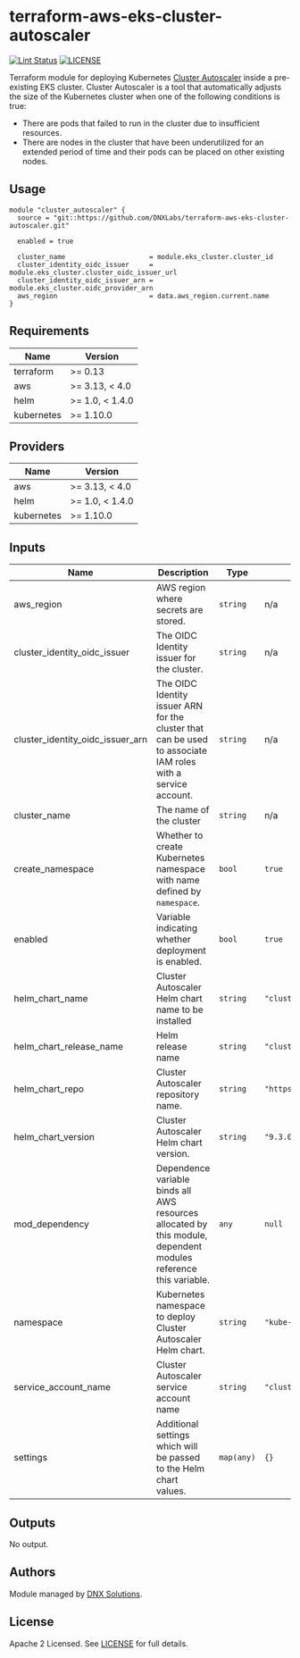 # terraform-aws-eks-cluster-autoscaler

[![Lint Status](https://github.com/DNXLabs/terraform-aws-eks-cluster-autoscaler/workflows/Lint/badge.svg)](https://github.com/DNXLabs/terraform-aws-eks-cluster-autoscaler/actions)
[![LICENSE](https://img.shields.io/github/license/DNXLabs/terraform-aws-eks-cluster-autoscaler)](https://github.com/DNXLabs/terraform-aws-eks-cluster-autoscaler/blob/master/LICENSE)


Terraform module for deploying Kubernetes [Cluster Autoscaler](https://github.com/kubernetes/autoscaler/tree/master/cluster-autoscaler) inside a pre-existing EKS cluster. Cluster Autoscaler is a tool that automatically adjusts the size of the Kubernetes cluster when one of the following conditions is true:

- There are pods that failed to run in the cluster due to insufficient resources.
- There are nodes in the cluster that have been underutilized for an extended period of time and their pods can be placed on other existing nodes.

## Usage

```
module "cluster_autoscaler" {
  source = "git::https://github.com/DNXLabs/terraform-aws-eks-cluster-autoscaler.git"

  enabled = true

  cluster_name                     = module.eks_cluster.cluster_id
  cluster_identity_oidc_issuer     = module.eks_cluster.cluster_oidc_issuer_url
  cluster_identity_oidc_issuer_arn = module.eks_cluster.oidc_provider_arn
  aws_region                       = data.aws_region.current.name
}
```

<!--- BEGIN_TF_DOCS --->

## Requirements

| Name | Version |
|------|---------|
| terraform | >= 0.13 |
| aws | >= 3.13, < 4.0 |
| helm | >= 1.0, < 1.4.0 |
| kubernetes | >= 1.10.0 |

## Providers

| Name | Version |
|------|---------|
| aws | >= 3.13, < 4.0 |
| helm | >= 1.0, < 1.4.0 |
| kubernetes | >= 1.10.0 |

## Inputs

| Name | Description | Type | Default | Required |
|------|-------------|------|---------|:--------:|
| aws\_region | AWS region where secrets are stored. | `string` | n/a | yes |
| cluster\_identity\_oidc\_issuer | The OIDC Identity issuer for the cluster. | `string` | n/a | yes |
| cluster\_identity\_oidc\_issuer\_arn | The OIDC Identity issuer ARN for the cluster that can be used to associate IAM roles with a service account. | `string` | n/a | yes |
| cluster\_name | The name of the cluster | `string` | n/a | yes |
| create\_namespace | Whether to create Kubernetes namespace with name defined by `namespace`. | `bool` | `true` | no |
| enabled | Variable indicating whether deployment is enabled. | `bool` | `true` | no |
| helm\_chart\_name | Cluster Autoscaler Helm chart name to be installed | `string` | `"cluster-autoscaler"` | no |
| helm\_chart\_release\_name | Helm release name | `string` | `"cluster-autoscaler"` | no |
| helm\_chart\_repo | Cluster Autoscaler repository name. | `string` | `"https://kubernetes.github.io/autoscaler"` | no |
| helm\_chart\_version | Cluster Autoscaler Helm chart version. | `string` | `"9.3.0"` | no |
| mod\_dependency | Dependence variable binds all AWS resources allocated by this module, dependent modules reference this variable. | `any` | `null` | no |
| namespace | Kubernetes namespace to deploy Cluster Autoscaler Helm chart. | `string` | `"kube-system"` | no |
| service\_account\_name | Cluster Autoscaler service account name | `string` | `"cluster-autoscaler"` | no |
| settings | Additional settings which will be passed to the Helm chart values. | `map(any)` | `{}` | no |

## Outputs

No output.

<!--- END_TF_DOCS --->

## Authors

Module managed by [DNX Solutions](https://github.com/DNXLabs).

## License

Apache 2 Licensed. See [LICENSE](https://github.com/DNXLabs/terraform-aws-eks-cluster-autoscaler/blob/master/LICENSE) for full details.
